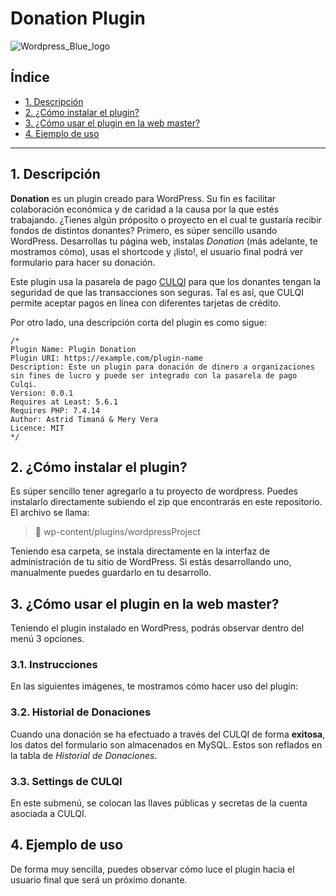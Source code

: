 # Donation Plugin
![Wordpress_Blue_logo](https://user-images.githubusercontent.com/77126999/135351865-5eca6bbd-6ff7-4e29-871e-a6130032da91.png)
## Índice

* [1. Descripción](#1-preámbulo)
* [2. ¿Cómo instalar el plugin?](#2-¿cómo-instalar-el-plugin?)
* [3. ¿Cómo usar el plugin en la web master?](#3-¿Cómo-usar-el-plugin?)
* [4. Ejemplo de uso](#4-ejemplo-de-uso)

***

## 1. Descripción

**Donation** es un plugin creado para WordPress. Su fin es facilitar colaboración 
económica y de caridad a la causa por la que estés trabajando. ¿Tienes algún próposito
o proyecto en el cual te gustaría recibir fondos de distintos donantes? Primero, es
súper sencillo usando WordPress. Desarrollas tu página web, instalas *Donation* 
(más adelante, te mostramos cómo), usas el shortcode y ¡listo!, el usuario final podrá
ver formulario para hacer su donación.

Este plugin usa la pasarela de pago [CULQI](https://docs.culqi.com/#/pagos/inicio) 
para que los donantes tengan la seguridad de que las transacciones son seguras. Tal es
así, que CULQI permite aceptar pagos en línea con diferentes tarjetas de crédito.  

Por otro lado, una descripción corta del plugin es como sigue:

```
/*
Plugin Name: Plugin Donation
Plugin URI: https://example.com/plugin-name
Description: Este un plugin para donación de dinero a organizaciones sin fines de lucro y puede ser integrado con la pasarela de pago Culqi.
Version: 0.0.1
Requires at Least: 5.6.1
Requires PHP: 7.4.14
Author: Astrid Timaná & Mery Vera
Licence: MIT
*/
```

## 2. ¿Cómo instalar el plugin?

Es súper sencillo tener agregarlo a tu proyecto de wordpress. Puedes instalarlo 
directamente subiendo el zip que encontrarás en este repositorio. El archivo se llama:

> 📁 wp-content/plugins/wordpressProject

Teniendo esa carpeta, se instala directamente en la interfaz de administración de tu 
sitio de WordPress. Si estás desarrollando uno, manualmente puedes guardarlo en tu desarrollo.

## 3. ¿Cómo usar el plugin en la web master?

Teniendo el plugin instalado en WordPress, podrás observar dentro del menú 3 opciones.

### 3.1. Instrucciones

En las siguientes imágenes, te mostramos cómo hacer uso del plugin:



### 3.2. Historial de Donaciones

Cuando una donación se ha efectuado a través del CULQI de forma **exitosa**, los datos del 
formulario son almacenados en MySQL. Estos son reflados en la tabla de *Historial de Donaciones*.


### 3.3. Settings de CULQI

En este submenú, se colocan las llaves públicas y secretas de la cuenta asociada a CULQI.


## 4. Ejemplo de uso

De forma muy sencilla, puedes observar cómo luce el plugin hacia el usuario final que será 
un próximo donante.
